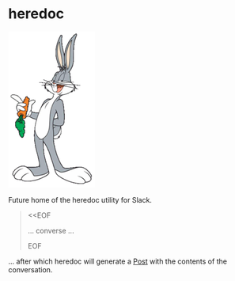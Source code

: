 # heredoc

![bugs-bunny](bugs.tiff)

Future home of the heredoc utility for Slack.

> <<EOF  
>
> ... converse ...  
>
> EOF

... after which heredoc will generate a [Post](http://slackhq.com/post/130081834025/refreshing-posts-20) with the contents of the conversation.
